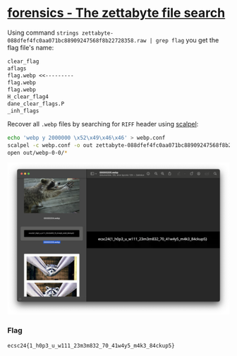 # [forensics - The zettabyte file search](https://hack.cert.pl/challenge/zettabyte)

Using command `strings zettabyte-088dfef4fc0aa071bc88909247568f8b22728358.raw | grep flag` you get the flag file's name:
```
clear_flag
aflags
flag.webp <<---------
flag.webp
flag.webp
H_clear_flag4
dane_clear_flags.P
_inh_flags
```

Recover all `.webp` files by searching for `RIFF` header using [scalpel](https://github.com/sleuthkit/scalpel):
```bash
echo 'webp y 2000000 \x52\x49\x46\x46' > webp.conf
scalpel -c webp.conf -o out zettabyte-088dfef4fc0aa071bc88909247568f8b22728358.raw
open out/webp-0-0/*
```
![](image.png)

### Flag
```
ecsc24{1_h0p3_u_w111_23m3m832_70_41w4y5_m4k3_84ckup5}
```